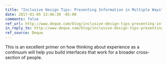 ```yaml
---
title: "Inclusive Design Tips: Presenting Information in Multiple Ways"
date: 2017-01-05 13:46:39 -05:00
comments: false
ref_url: http://www.deque.com/blog/inclusive-design-tips-presenting-information-multiple-ways/
in_reply_to: http://www.deque.com/blog/inclusive-design-tips-presenting-information-multiple-ways/
ref_source: Deque
---
```


This is an excellent primer on how thinking about experience as a continuum will help you build interfaces that work for a broader cross-section of people.